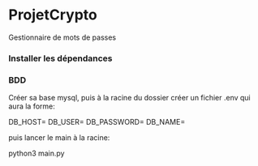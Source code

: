 # ProjetCrypto
Gestionnaire de mots de passes


### Installer les dépendances




### BDD 
Créer sa base mysql, puis à la racine du dossier créer un fichier .env qui aura la forme:

DB_HOST=
DB_USER=
DB_PASSWORD=
DB_NAME=



puis lancer le main à la racine:

python3 main.py